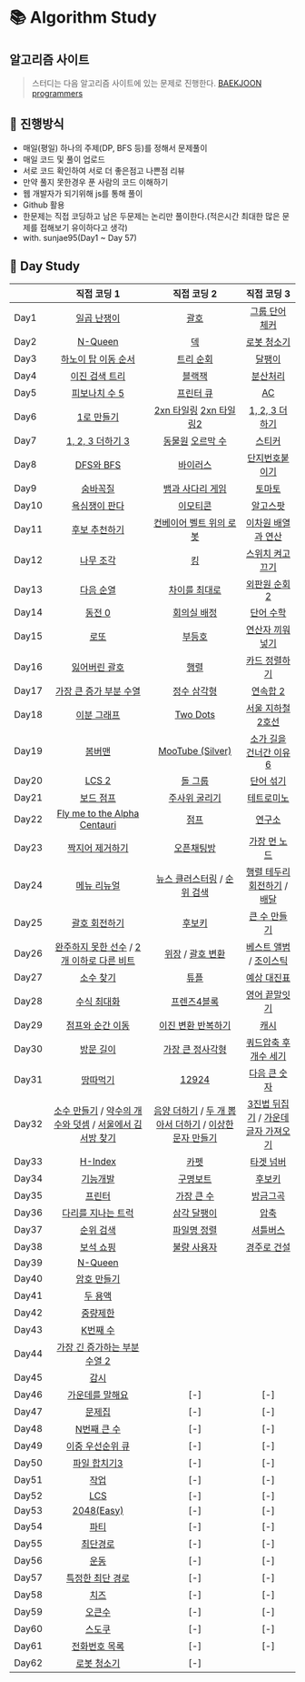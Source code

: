 # :books: Algorithm Study


## 알고리즘 사이트
> 스터디는 다음 알고리즘 사이트에 있는 문제로 진행한다.
[BAEKJOON](https://www.acmicpc.net/)
[programmers](https://programmers.co.kr/)

## :ledger: 진행방식

- 매일(평일) 하나의 주제(DP, BFS 등)를 정해서 문제풀이
- 매일 코드 및 풀이 업로드
- 서로 코드 확인하여 서로 더 좋은점고 나쁜점 리뷰
- 만약 풀지 못한경우 푼 사람의 코드 이해하기
- 웹 개발자가 되기위해 js를 통해 풀이
- Github 활용
- 한문제는 직접 코딩하고 남은 두문제는 논리만 풀이한다.(적은시간 최대한 많은 문제를 접해보기 유이하다고 생각)
- with. sunjae95(Day1 ~ Day 57)

## :green_book: Day Study
|     |     직접 코딩 1   |    직접 코딩 2   |    직접 코딩 3   |
| --- | :---------------: | :---------------: | :---------------: |
| Day1 | [일곱 난쟁이](https://www.acmicpc.net/problem/2309) | [괄호](https://www.acmicpc.net/problem/9012) | [그룹 단어 체커](https://www.acmicpc.net/problem/1316) |
| Day2 | [N-Queen](https://www.acmicpc.net/problem/9663) | [덱](https://www.acmicpc.net/problem/10866) | [로봇 청소기](https://www.acmicpc.net/problem/14503) |
| Day3 | [하노이 탑 이동 순서](https://www.acmicpc.net/problem/11729) | [트리 순회](https://www.acmicpc.net/problem/1991) | [달팽이](https://www.acmicpc.net/problem/1013) |
| Day4 | [이진 검색 트리](https://www.acmicpc.net/problem/5639) | [블랙잭](https://www.acmicpc.net/problem/2798) | [분산처리](https://www.acmicpc.net/problem/1009) |
| Day5 | [피보나치 수 5](https://www.acmicpc.net/problem/10870) | [프린터 큐](https://www.acmicpc.net/problem/1966) | [AC](https://www.acmicpc.net/problem/5430) |
| Day6 | [1로 만들기](https://www.acmicpc.net/problem/1463) | [2xn 타일링](https://www.acmicpc.net/problem/11726) [2xn 타일링2](https://www.acmicpc.net/problem/11727) | [1, 2, 3 더하기](https://www.acmicpc.net/problem/9095) |
| Day7 | [1, 2, 3 더하기 3](https://www.acmicpc.net/problem/15988) | [동물원](https://www.acmicpc.net/problem/1309) [오르막 수](https://www.acmicpc.net/problem/11057) | [스티커](https://www.acmicpc.net/problem/9465) |
| Day8 | [DFS와 BFS](https://www.acmicpc.net/problem/1260) | [바이러스](https://www.acmicpc.net/problem/2602) | [단지번호붙이기](https://www.acmicpc.net/problem/2667) |
| Day9 | [숨바꼭질](https://www.acmicpc.net/problem/1697) | [뱀과 사다리 게임](https://www.acmicpc.net/problem/16928) | [토마토](https://www.acmicpc.net/problem/7576) |
| Day10 | [욕심쟁이 판다](https://www.acmicpc.net/problem/1937) | [이모티콘](https://www.acmicpc.net/problem/14226) | [알고스팟](https://www.acmicpc.net/problem/1261) |
| Day11 | [후보 추천하기](https://www.acmicpc.net/problem/1713) | [컨베이어 벨트 위의 로봇](https://www.acmicpc.net/problem/20055) | [이차원 배열과 연산](https://www.acmicpc.net/problem/17140) |
| Day12 | [나무 조각](https://www.acmicpc.net/problem/2947) | [킹](https://www.acmicpc.net/problem/1063) | [스위치 켜고 끄기](https://www.acmicpc.net/problem/1244) |
| Day13 | [다음 순열](https://www.acmicpc.net/problem/10972) | [차이를 최대로](https://www.acmicpc.net/problem/10819) | [외판원 순회 2](https://www.acmicpc.net/problem/10971) |
| Day14 | [동전 0](https://www.acmicpc.net/problem/11047) | [회의실 배정](https://www.acmicpc.net/problem/1931) | [단어 수학](https://www.acmicpc.net/problem/1339) |
| Day15 | [로또](https://www.acmicpc.net/problem/6603) | [부등호](https://www.acmicpc.net/problem/2529) | [연산자 끼워넣기](https://www.acmicpc.net/problem/14888) |
| Day16 | [잃어버린 괄호](https://www.acmicpc.net/problem/1541) | [행렬](https://www.acmicpc.net/problem/1080) | [카드 정렬하기](https://www.acmicpc.net/problem/1715) |
| Day17 | [가장 큰 증가 부분 수열](https://www.acmicpc.net/problem/11055) | [정수 삼각형](https://www.acmicpc.net/problem/1932) | [연속합 2](https://www.acmicpc.net/problem/13398) |
| Day18 | [이분 그래프](https://www.acmicpc.net/problem/1707) | [Two Dots](https://www.acmicpc.net/problem/16929) | [서울 지하철 2호선](https://www.acmicpc.net/problem/16947) |
| Day19 | [봄버맨](https://www.acmicpc.net/problem/16918) | [MooTube (Silver)](https://www.acmicpc.net/problem/15591) | [소가 길을 건너간 이유6](https://www.acmicpc.net/problem/14466) |
| Day20 | [LCS 2](https://www.acmicpc.net/problem/9252) | [돌 그룹](https://www.acmicpc.net/problem/12886) | [단어 섞기](https://www.acmicpc.net/problem/9177) |
| Day21 | [보드 점프](https://www.acmicpc.net/problem/3372) | [주사위 굴리기](https://www.acmicpc.net/problem/14499) | [테트로미노](https://www.acmicpc.net/problem/14500) |
| Day22 | [Fly me to the Alpha Centauri](https://www.acmicpc.net/problem/1011) | [점프](https://www.acmicpc.net/problem/1890) | [연구소](https://www.acmicpc.net/problem/14502) |
| Day23 | [짝지어 제거하기](https://programmers.co.kr/learn/courses/30/lessons/12973) | [오픈채팅방](https://programmers.co.kr/learn/courses/30/lessons/42888) | [가장 먼 노드](https://programmers.co.kr/learn/courses/30/lessons/49189) |
| Day24 | [메뉴 리뉴얼](https://programmers.co.kr/learn/courses/30/lessons/72411) | [뉴스 클러스터링](https://programmers.co.kr/learn/courses/30/lessons/17677) / [순위 검색](https://programmers.co.kr/learn/courses/30/lessons/72412)| [행렬 테두리 회전하기](https://programmers.co.kr/learn/courses/30/lessons/77485) / [배달](https://programmers.co.kr/learn/courses/30/lessons/12978) |
| Day25 | [괄호 회전하기](https://programmers.co.kr/learn/courses/30/lessons/76502) | [후보키](https://programmers.co.kr/learn/courses/30/lessons/42890) | [큰 수 만들기](https://programmers.co.kr/learn/courses/30/lessons/42883)
| Day26 | [완주하지 못한 선수](https://programmers.co.kr/learn/courses/30/lessons/42576) / [2개 이하로 다른 비트](https://programmers.co.kr/learn/courses/30/lessons/77885) | [위장](https://programmers.co.kr/learn/courses/30/lessons/42578) / [괄호 변환](https://programmers.co.kr/learn/courses/30/lessons/60058) | [베스트 앨범](https://programmers.co.kr/learn/courses/30/lessons/42579) / [조이스틱](https://programmers.co.kr/learn/courses/30/lessons/42860) 
| Day27 | [소수 찾기](https://programmers.co.kr/learn/courses/30/lessons/42839) | [튜플](https://programmers.co.kr/learn/courses/30/lessons/64065) | [예상 대진표](https://programmers.co.kr/learn/courses/30/lessons/12985)
| Day28 | [수식 최대화](https://programmers.co.kr/learn/courses/30/lessons/67257) | [프렌즈4블록](https://programmers.co.kr/learn/courses/30/lessons/17679) | [영어 끝말잇기](https://programmers.co.kr/learn/courses/30/lessons/12981)
| Day29 | [점프와 순간 이동](https://programmers.co.kr/learn/courses/30/lessons/12980) | [이진 변환 반복하기](https://programmers.co.kr/learn/courses/30/lessons/70129) | [캐시](https://programmers.co.kr/learn/courses/30/lessons/17680)
| Day30 | [방문 길이](https://programmers.co.kr/learn/courses/30/lessons/49994) | [가장 큰 정사각형](https://programmers.co.kr/learn/courses/30/lessons/12905#) | [쿼드압축 후 개수 세기](https://programmers.co.kr/learn/courses/30/lessons/68936)
| Day31 | [땅따먹기](https://programmers.co.kr/learn/courses/30/lessons/12913) | [12924](https://programmers.co.kr/learn/courses/30/lessons/12924) | [다음 큰 숫자](https://programmers.co.kr/learn/courses/30/lessons/12911)
| Day32 | [소수 만들기](https://programmers.co.kr/learn/courses/30/lessons/12977) / [약수의 개수와 덧셈](https://programmers.co.kr/learn/courses/30/lessons/77884) / [서울에서 김서방 찾기](https://programmers.co.kr/learn/courses/30/lessons/12919) | [음양 더하기](https://programmers.co.kr/learn/courses/30/lessons/76501) / [두 개 뽑아서 더하기](https://programmers.co.kr/learn/courses/30/lessons/68644) / [이상한 문자 만들기](https://programmers.co.kr/learn/courses/30/lessons/12930) | [3진법 뒤집기](https://programmers.co.kr/learn/courses/30/lessons/68935) / [가운데 글자 가져오기](https://programmers.co.kr/learn/courses/30/lessons/12903)
| Day33 | [H-Index](https://programmers.co.kr/learn/courses/30/lessons/42747#) | [카펫](https://programmers.co.kr/learn/courses/30/lessons/42842) | [타겟 넘버](https://programmers.co.kr/learn/courses/30/lessons/43165)
| Day34 | [기능개발](https://programmers.co.kr/learn/courses/30/lessons/42586) | [구명보트](https://programmers.co.kr/learn/courses/30/lessons/42885) | [후보키](https://programmers.co.kr/learn/courses/30/lessons/42890)
| Day35 | [프린터](https://programmers.co.kr/learn/courses/30/lessons/42587) | [가장 큰 수](https://programmers.co.kr/learn/courses/30/lessons/42746) | [방금그곡](https://programmers.co.kr/learn/courses/30/lessons/17683)
| Day36 | [다리를 지나는 트럭](https://programmers.co.kr/learn/courses/30/lessons/42583) | [삼각 달팽이](https://programmers.co.kr/learn/courses/30/lessons/68645) | [압축](https://programmers.co.kr/learn/courses/30/lessons/17684)
| Day37 | [순위 검색](https://programmers.co.kr/learn/courses/30/lessons/72412) | [파일명 정렬](https://programmers.co.kr/learn/courses/30/lessons/17686) | [셔틀버스](https://programmers.co.kr/learn/courses/30/lessons/17678)
| Day38 | [보석 쇼핑](https://programmers.co.kr/learn/courses/30/lessons/67248) | [불량 사용자](https://programmers.co.kr/learn/courses/30/lessons/64064) | [경주로 건설](https://programmers.co.kr/learn/courses/30/lessons/67259)
| Day39 | [N-Queen](https://www.acmicpc.net/problem/9663) |  |  |
| Day40 | [암호 만들기](https://www.acmicpc.net/problem/1759) |  |  |
| Day41 | [두 용액](https://www.acmicpc.net/problem/2470) |  |  |
| Day42 | [중량제한](https://www.acmicpc.net/problem/1939) |  |  |
| Day43 | [K번째 수](https://www.acmicpc.net/problem/1300) |  |  |
| Day44 | [가장 긴 증가하는 부분 수열 2](https://www.acmicpc.net/problem/12015) |  |  |
| Day45 | [감시](https://www.acmicpc.net/problem/15683) |  |  |
| Day46 | [가운데를 말해요](https://www.acmicpc.net/problem/1655) | [-] | [-] |
| Day47 | [문제집](https://www.acmicpc.net/problem/1766) | [-] | [-] |
| Day48 | [N번째 큰 수](https://www.acmicpc.net/problem/2075) | [-] | [-] |
| Day49 | [이중 우선순위 큐](https://www.acmicpc.net/problem/7662) | [-] | [-] |
| Day50 | [파일 합치기3](https://www.acmicpc.net/problem/13975) | [-] | [-] |
| Day51 | [작업](https://www.acmicpc.net/problem/2056) | [-] | [-] |
| Day52 | [LCS](https://www.acmicpc.net/problem/9251) | [-] | [-] |
| Day53 | [2048(Easy)](https://www.acmicpc.net/problem/12100) | [-] | [-] |
| Day54 | [파티](https://www.acmicpc.net/problem/1238) | [-] | [-] |
| Day55 | [최단경로](https://www.acmicpc.net/problem/1753) | [-] | [-] |
| Day56 | [운동](https://www.acmicpc.net/problem/1956) | [-] | [-] |
| Day57 | [특정한 최단 경로](https://www.acmicpc.net/problem/1504) | [-] | [-] |
| Day58 | [치즈](https://www.acmicpc.net/problem/2636) | [-] | [-] |
| Day59 | [오큰수](https://www.acmicpc.net/problem/17298) | [-] | [-] |
| Day60 | [스도쿠](https://www.acmicpc.net/problem/2580) | [-] | [-] |
| Day61 | [전화번호 목록](https://www.acmicpc.net/problem/5052) | [-] | [-] |
| Day62 | [로봇 청소기](https://www.acmicpc.net/problem/14503) | [-] | |

